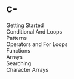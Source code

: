 # c-

Getting Started <br>
Conditional And Loops <br>
Patterns<br>
Operators and For Loops<br>
Functions<br>
Arrays<br>
Searching<br>
Character Arrays
